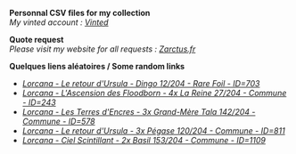 **Personnal CSV files for my collection**  
*My vinted account : [Vinted](https://www.vinted.fr/member/223153477)*

**Quote request**  
*Please visit my website for all requests : [Zarctus.fr](https://www.zarctus.fr/)*


**Quelques liens aléatoires / Some random links**
- *[Lorcana - Le retour d'Ursula - Dingo 12/204 - Rare Foil - ID=703](https://www.vinted.fr/items/6116798107-lorcana-le-retour-dursula-dingo-12204-rare-foil-id703)*
- *[Lorcana - L'Ascension des Floodborn - 4x La Reine 27/204 - Commune - ID=243](https://www.vinted.fr/items/6115768740-lorcana-lascension-des-floodborn-4x-la-reine-27204-commune-id243)*
- *[Lorcana - Les Terres d'Encres - 3x Grand-Mère Tala 142/204 - Commune - ID=578](https://www.vinted.fr/items/5646745621-lorcana-les-terres-dencres-3x-grand-mere-tala-142204-commune-id578)*
- *[Lorcana - Le retour d'Ursula - 3x Pégase 120/204 - Commune - ID=811](https://www.vinted.fr/items/6145976838-lorcana-le-retour-dursula-3x-pegase-120204-commune-id811)*
- *[Lorcana - Ciel Scintillant - 2x Basil 153/204 - Commune - ID=1109](https://www.vinted.fr/items/5301411131-lorcana-ciel-scintillant-2x-basil-153204-commune-id1109)*
